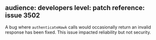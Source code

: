 audience: developers
level: patch
reference: issue 3502
---
A bug where `authenticateHawk` calls would occasionally return an invalid response has been fixed. This issue impacted
reliability but not security.